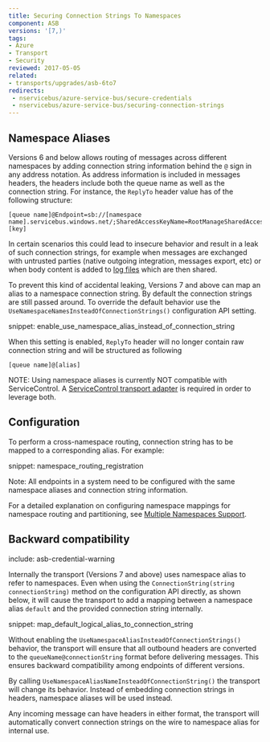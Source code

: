 ```yaml
---
title: Securing Connection Strings To Namespaces
component: ASB
versions: '[7,)'
tags:
- Azure
- Transport
- Security
reviewed: 2017-05-05
related:
- transports/upgrades/asb-6to7
redirects:
 - nservicebus/azure-service-bus/secure-credentials
 - nservicebus/azure-service-bus/securing-connection-strings
---
```



## Namespace Aliases

Versions 6 and below allows routing of messages across different namespaces by adding connection string information behind the `@` sign in any address notation. As address information is included in messages headers, the headers include both the queue name as well as the connection string. For instance, the `ReplyTo` header value has of the following structure:

```
[queue name]@Endpoint=sb://[namespace name].servicebus.windows.net/;SharedAccessKeyName=RootManageSharedAccessKey;SharedAccessKey=[key]
```

In certain scenarios this could lead to insecure behavior and result in a leak of such connection strings, for example when messages are exchanged with untrusted parties (native outgoing integration, messages export, etc) or when body content is added to [log files](/nservicebus/logging/) which are then shared.

To prevent this kind of accidental leaking, Versions 7 and above can map an alias to a namespace connection string. By default the connection strings are still passed around. To override the default behavior use the `UseNamespaceNamesInsteadOfConnectionStrings()` configuration API setting.

snippet: enable_use_namespace_alias_instead_of_connection_string

When this setting is enabled, `ReplyTo` header will no longer contain raw connection string and will be structured as following

```
[queue name]@[alias]
```

NOTE: Using namespace aliases is currently NOT compatible with ServiceControl. A [ServiceControl transport adapter](/servicecontrol/transport-adapter/) is required in order to leverage both.

## Configuration

To perform a cross-namespace routing, connection string has to be mapped to a corresponding alias. For example:

snippet: namespace_routing_registration

Note: All endpoints in a system need to be configured with the same namespace aliases and connection string information.

For a detailed explanation on configuring namespace mappings for namespace routing and partitioning, see [Multiple Namespaces Support](multiple-namespaces-support.md).


## Backward compatibility

include: asb-credential-warning

Internally the transport (Versions 7 and above) uses namespace alias to refer to namespaces. Even when using the `ConnectionString(string connectionString)` method on the configuration API directly, as shown below, it will cause the transport to add a mapping between a namespace alias `default` and the provided connection string internally.

snippet: map_default_logical_alias_to_connection_string

Without enabling the `UseNamespaceAliasInsteadOfConnectionStrings()` behavior, the transport will ensure that all outbound headers are converted to the `queueName@connectionString` format before delivering messages. This ensures backward compatibility among endpoints of different versions.

By calling `UseNamespaceAliasNameInsteadOfConnectionString()` the transport will change its behavior. Instead of embedding connection strings in headers, namespace aliases will be used instead.

Any incoming message can have headers in either format, the transport will automatically convert connection strings on the wire to namespace alias for internal use.

